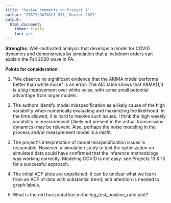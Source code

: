 ```yaml
---
title: "Review comments on Project 1"
author: "STATS/DATASCI 531, Winter 2021"
output:
  html_document:
    theme: flatly
    toc: yes
---
```


**Strengths**: Well-motivated analysis that develops a model for COVID dynamics and demonstrates by simulation that a lockdown orders can explain the Fall 2020 wave in PA. 

**Points for consideration**:

1. "We observe no significant evidence that the ARIMA model performs better than white noise" is an error: The AIC table shows that ARMA(1,1) is a big improvement over white noise, with some small potential advantage from larger models.

2. The authors identify model misspecification as a likely cause of the high variability when numerically evaluating and maximizing the likelihood. In the time allowed, it is hard to resolve such issues. I think the high weekly variability in measurememt (likely not present in the actual transmission dynamics) may be relevant. Also, perhaps the noise modeling in the process and/or measurement model is a misfit.

3. The project's interpretation of model misspecification issues is reasonable. However, a simulation study to test the optimization on simulated data could have confirmed that the inference methodology was working correctly. Modeling COVID is not easy: see Projects 13 & 15 for a successful approach.

4. The initial ACF plots are unpolished: it can be unclear what we learn from an ACF of data with substantial trend, and attention is needed to graph labels.

5. What is the red horizontal line in the log_test_positive_ratio plot?






